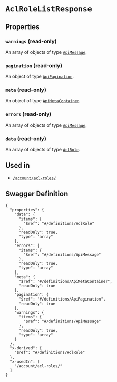 # `AclRoleListResponse` #







## Properties ##

### `warnings` (read-only) ###




An array of 
objects of type [`ApiMessage`](./../definitions/ApiMessage.mkd).


### `pagination` (read-only) ###




An object of type [`ApiPagination`](./../definitions/ApiPagination.mkd).



### `meta` (read-only) ###




An object of type [`ApiMetaContainer`](./../definitions/ApiMetaContainer.mkd).



### `errors` (read-only) ###




An array of 
objects of type [`ApiMessage`](./../definitions/ApiMessage.mkd).


### `data` (read-only) ###




An array of 
objects of type [`AclRole`](./../definitions/AclRole.mkd).




## Used in ##

  + [`/account/acl-roles/`](./../rest/api/v1beta0/account/acl-roles/)

## Swagger Definition ##

    {
      "properties": {
        "data": {
          "items": {
            "$ref": "#/definitions/AclRole"
          }, 
          "readOnly": true, 
          "type": "array"
        }, 
        "errors": {
          "items": {
            "$ref": "#/definitions/ApiMessage"
          }, 
          "readOnly": true, 
          "type": "array"
        }, 
        "meta": {
          "$ref": "#/definitions/ApiMetaContainer", 
          "readOnly": true
        }, 
        "pagination": {
          "$ref": "#/definitions/ApiPagination", 
          "readOnly": true
        }, 
        "warnings": {
          "items": {
            "$ref": "#/definitions/ApiMessage"
          }, 
          "readOnly": true, 
          "type": "array"
        }
      }, 
      "x-derived": {
        "$ref": "#/definitions/AclRole"
      }, 
      "x-usedIn": [
        "/account/acl-roles/"
      ]
    }
